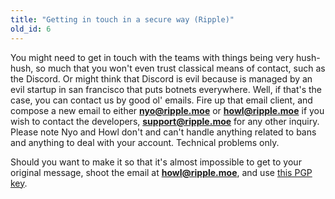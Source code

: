 ```yaml
---
title: "Getting in touch in a secure way (Ripple)"
old_id: 6
---
```

You might need to get in touch with the teams with things being very hush-hush, so much that you won't even trust classical means of contact, such as the Discord. Or might think that Discord is evil because is managed by an evil startup in san francisco that puts botnets everywhere. Well, if that's the case, you can contact us by good ol' emails. Fire up that email client, and compose a new email to either **nyo@ripple.moe** or **howl@ripple.moe** if you wish to contact the developers, **support@ripple.moe** for any other inquiry. Please note Nyo and Howl don't and can't handle anything related to bans and anything to deal with your account. Technical problems only.

Should you want to make it so that it's almost impossible to get to your original message, shoot the email at **howl@ripple.moe**, and use [this PGP key](https://pgp.mit.edu/pks/lookup?op=vindex&search=0x40D328300D245DA5).
